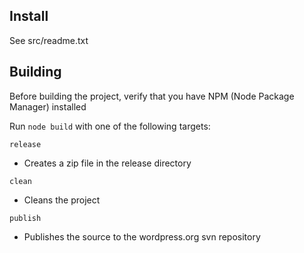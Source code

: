 ## Install

See src/readme.txt

## Building

Before building the project, verify that you have NPM (Node Package Manager) installed

Run `node build` with one of the following targets:

`release`

- Creates a zip file in the release directory

`clean`

- Cleans the project

`publish`

- Publishes the source to the wordpress.org svn repository
